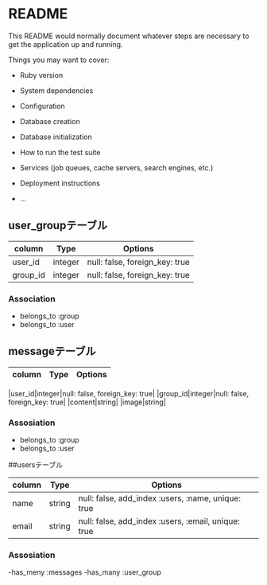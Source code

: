 # README

This README would normally document whatever steps are necessary to get the
application up and running.

Things you may want to cover:

* Ruby version

* System dependencies

* Configuration

* Database creation

* Database initialization

* How to run the test suite

* Services (job queues, cache servers, search engines, etc.)

* Deployment instructions

* ...

## user_groupテーブル

|column|Type|Options|
|------|----|-------|
|user_id|integer|null: false, foreign_key: true|
|group_id|integer|null: false, foreign_key: true|

### Association
- belongs_to :group
- belongs_to :user


## messageテーブル

|column|Type|Options|
|------|----|-------|

|user_id|integer|null: false, foreign_key: true|
|group_id|integer|null: false, foreign_key: true|
|content|string|
|image|string|

### Assosiation
- belongs_to :group
- belongs_to :user


 ##usersテーブル

|column|Type|Options|
|------|----|-------|
|name|string|null: false, add_index :users, :name, unique: true|
|email|string|null: false, add_index :users, :email, unique: true|

### Assosiation
-has_meny :messages
-has_many :user_group
